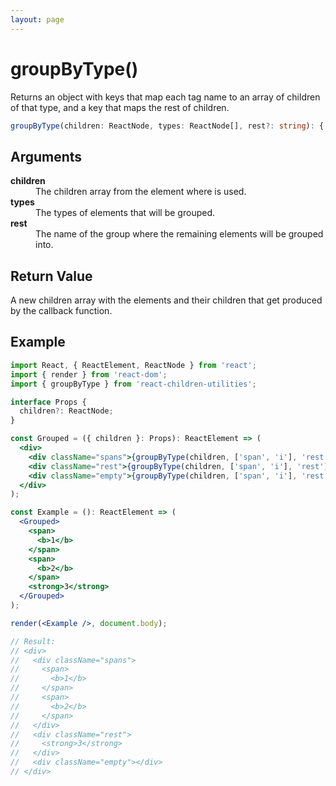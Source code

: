 ```yaml
---
layout: page
---
```


# groupByType()

Returns an object with keys that map each tag name to an array of children of that type, and a key that maps the rest of children.

```typescript
groupByType(children: ReactNode, types: ReactNode[], rest?: string): { [name: string]: ReactNode[] }
```

## Arguments

<dl>
  <dt><b>children</b></dt>
  <dd>The children array from the element where is used.</dd>
  <dt><b>types</b></dt>
  <dd>The types of elements that will be grouped.</dd>
  <dt><b>rest</b></dt>
  <dd>The name of the group where the remaining elements will be grouped into.</dd>
</dl>

## Return Value

A new children array with the elements and their children that get produced by the callback function.

## Example

```jsx
import React, { ReactElement, ReactNode } from 'react';
import { render } from 'react-dom';
import { groupByType } from 'react-children-utilities';

interface Props {
  children?: ReactNode;
}

const Grouped = ({ children }: Props): ReactElement => (
  <div>
    <div className="spans">{groupByType(children, ['span', 'i'], 'rest').span}</div>
    <div className="rest">{groupByType(children, ['span', 'i'], 'rest').rest}</div>
    <div className="empty">{groupByType(children, ['span', 'i'], 'rest').i}</div>
  </div>
);

const Example = (): ReactElement => (
  <Grouped>
    <span>
      <b>1</b>
    </span>
    <span>
      <b>2</b>
    </span>
    <strong>3</strong>
  </Grouped>
);

render(<Example />, document.body);

// Result:
// <div>
//   <div className="spans">
//     <span>
//       <b>1</b>
//     </span>
//     <span>
//       <b>2</b>
//     </span>
//   </div>
//   <div className="rest">
//     <strong>3</strong>
//   </div>
//   <div className="empty"></div>
// </div>
```
